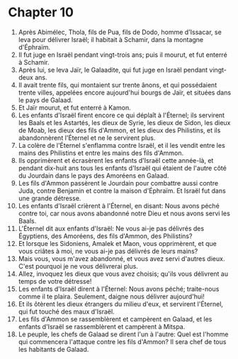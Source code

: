 # Chapter 10

1. Après Abimélec, Thola, fils de Pua, fils de Dodo, homme d'Issacar, se leva pour délivrer Israël; il habitait à Schamir, dans la montagne d'Éphraïm.
2. Il fut juge en Israël pendant vingt-trois ans; puis il mourut, et fut enterré à Schamir.
3. Après lui, se leva Jaïr, le Galaadite, qui fut juge en Israël pendant vingt-deux ans.
4. Il avait trente fils, qui montaient sur trente ânons, et qui possédaient trente villes, appelées encore aujourd'hui bourgs de Jaïr, et situées dans le pays de Galaad.
5. Et Jaïr mourut, et fut enterré à Kamon.
6. Les enfants d'Israël firent encore ce qui déplaît à l'Éternel; ils servirent les Baals et les Astartés, les dieux de Syrie, les dieux de Sidon, les dieux de Moab, les dieux des fils d'Ammon, et les dieux des Philistins, et ils abandonnèrent l'Éternel et ne le servirent plus.
7. La colère de l'Éternel s'enflamma contre Israël, et il les vendit entre les mains des Philistins et entre les mains des fils d'Ammon.
8. Ils opprimèrent et écrasèrent les enfants d'Israël cette année-là, et pendant dix-huit ans tous les enfants d'Israël qui étaient de l'autre côté du Jourdain dans le pays des Amoréens en Galaad.
9. Les fils d'Ammon passèrent le Jourdain pour combattre aussi contre Juda, contre Benjamin et contre la maison d'Éphraïm. Et Israël fut dans une grande détresse.
10. Les enfants d'Israël crièrent à l'Éternel, en disant: Nous avons péché contre toi, car nous avons abandonné notre Dieu et nous avons servi les Baals.
11. L'Éternel dit aux enfants d'Israël: Ne vous ai-je pas délivrés des Égyptiens, des Amoréens, des fils d'Ammon, des Philistins?
12. Et lorsque les Sidoniens, Amalek et Maon, vous opprimèrent, et que vous criâtes à moi, ne vous ai-je pas délivrés de leurs mains?
13. Mais vous, vous m'avez abandonné, et vous avez servi d'autres dieux. C'est pourquoi je ne vous délivrerai plus.
14. Allez, invoquez les dieux que vous avez choisis; qu'ils vous délivrent au temps de votre détresse!
15. Les enfants d'Israël dirent à l'Éternel: Nous avons péché; traite-nous comme il te plaira. Seulement, daigne nous délivrer aujourd'hui!
16. Et ils ôtèrent les dieux étrangers du milieu d'eux, et servirent l'Éternel, qui fut touché des maux d'Israël.
17. Les fils d'Ammon se rassemblèrent et campèrent en Galaad, et les enfants d'Israël se rassemblèrent et campèrent à Mitspa.
18. Le peuple, les chefs de Galaad se dirent l'un à l'autre: Quel est l'homme qui commencera l'attaque contre les fils d'Ammon? Il sera chef de tous les habitants de Galaad.

